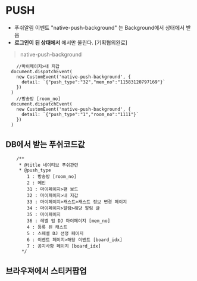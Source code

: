 # PUSH

- 푸쉬알림 이벤트 "native-push-background" 는 Background에서 상태에서 받음
- **로그인이 된 상태에서** 에서만 울린다. [기획협의완료]

> native-push-background

```
    //마이페이지>내 지갑
  document.dispatchEvent(
    new CustomEvent('native-push-background', {
      detail: `{"push_type":"32","mem_no":"11583120797169"}`
    })
  )
    //방송방 [room_no]
  document.dispatchEvent(
    new CustomEvent('native-push-background', {
      detail: `{"push_type":"1","room_no":"1111"}`
    })
  )
```

## DB에서 받는 푸쉬코드값

```
    /**
     * @title 네이티브 푸쉬관련
     * @push_type
        1 : 방송방 [room_no]
        2 : 메인
        31 : 마이페이지>팬 보드
        32 : 마이페이지>내 지갑
        33 : 마이페이지>캐스트>캐스트 정보 변경 페이지
        34 : 마이페이지>알림>해당 알림 글
        35 : 마이페이지
        36 : 레벨 업 DJ 마이페이지 [mem_no]
        4 : 등록 된 캐스트
        5 : 스페셜 DJ 선정 페이지
        6 : 이벤트 페이지>해당 이벤트 [board_idx]
        7 : 공지사항 페이지 [board_idx]
      */
```

## 브라우져에서 스티커팝업

```

```
